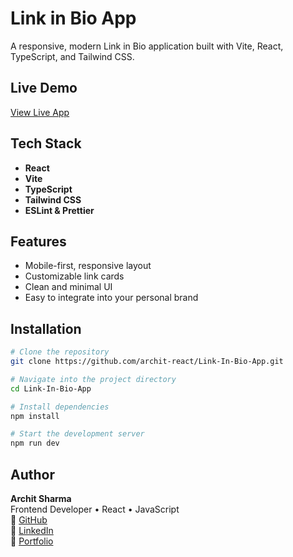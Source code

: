 # Link in Bio App

A responsive, modern Link in Bio application built with Vite, React, TypeScript, and Tailwind CSS.

## Live Demo

[View Live App](https://linkinbio-app.vercel.app) <!-- Replace with actual link like Vercel/Netlify -->

## Tech Stack

- **React**
- **Vite**
- **TypeScript**
- **Tailwind CSS**
- **ESLint & Prettier**

## Features

- Mobile-first, responsive layout
- Customizable link cards
- Clean and minimal UI
- Easy to integrate into your personal brand

## Installation

```bash
# Clone the repository
git clone https://github.com/archit-react/Link-In-Bio-App.git

# Navigate into the project directory
cd Link-In-Bio-App

# Install dependencies
npm install

# Start the development server
npm run dev
```

## Author

**Archit Sharma**  
Frontend Developer • React • JavaScript  
🔗 [GitHub](https://github.com/archit-react)  
🔗 [LinkedIn](https://linkedin.com/in/archit-react)  
🔗 [Portfolio](https://archit.dev)
